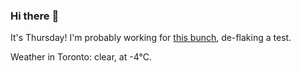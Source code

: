 ### Hi there :wave:

It's Thursday! I'm probably working for [this bunch](https://github.com/kohofinancial), de-flaking a test.

Weather in Toronto: clear, at -4°C.
